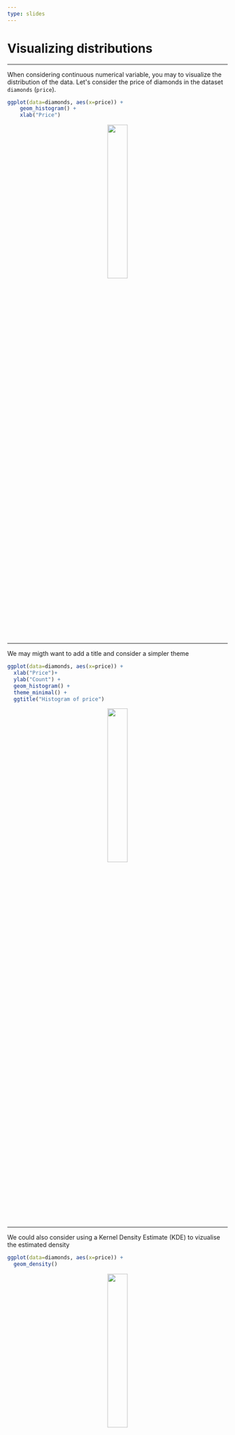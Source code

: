 ```yaml
---
type: slides
---
```


# Visualizing distributions

---

When considering continuous numerical variable, you may to visualize the distribution of the data. Let's consider the price of diamonds in the dataset `diamonds` (`price`). 

```R
ggplot(data=diamonds, aes(x=price)) +
    geom_histogram() +
    xlab("Price")
```

<div style="text-align:center"><img src="hist1.png" alt=" " width="30%"></div>


---

We may migth want to add a title and consider a simpler theme

```R
ggplot(data=diamonds, aes(x=price)) +
  xlab("Price")+
  ylab("Count") +
  geom_histogram() +
  theme_minimal() +
  ggtitle("Histogram of price")
```

<div style="text-align:center"><img src="hist2.png" alt=" " width="30%"></div>


---

We could also consider using a Kernel Density Estimate (KDE) to vizualise the estimated density

```R
ggplot(data=diamonds, aes(x=price)) +
  geom_density()
```


<div style="text-align:center"><img src="dens1.png" alt=" " width="30%"></div>


---

By specifying some additional parameters we obtain a better looking graph.

```R
ggplot(data=diamonds, aes(x=price)) +
  xlab("Price")+
  ylab("Density") +
  geom_density(adjust=1.5, alpha=.4, fill = "darkgrey") +
  theme_minimal() +
  ggtitle("Estimated density of price")
```

<div style="text-align:center"><img src="dens2.png" alt=" " width="30%"></div>


---

One could also consider visualizing this distribution with a KDE.

```R
ggplot(data=diamonds, aes(x=price)) +
  xlab("Price")+
  ylab("Density") +
  geom_density(adjust=1.5, alpha=.4, fill = "grey80") +
  theme_minimal() +
  ggtitle("Estimated density of price")
```





